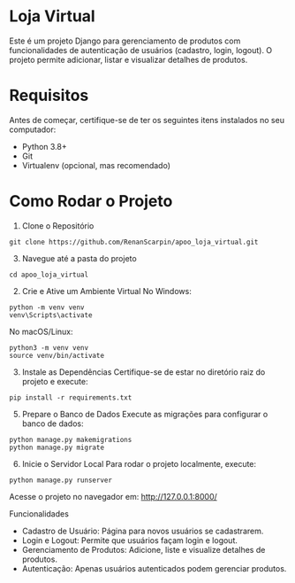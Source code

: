 # Loja Virtual
Este é um projeto Django para gerenciamento de produtos com funcionalidades de autenticação de usuários (cadastro, login, logout). O projeto permite adicionar, listar e visualizar detalhes de produtos.

# Requisitos
Antes de começar, certifique-se de ter os seguintes itens instalados no seu computador:

- Python 3.8+
- Git
- Virtualenv (opcional, mas recomendado)
# Como Rodar o Projeto
1. Clone o Repositório
```
git clone https://github.com/RenanScarpin/apoo_loja_virtual.git
```
3. Navegue até a pasta do projeto
```
cd apoo_loja_virtual
```
2. Crie e Ative um Ambiente Virtual
No Windows:
```
python -m venv venv
venv\Scripts\activate
```
No macOS/Linux:
```
python3 -m venv venv
source venv/bin/activate
```
3. Instale as Dependências
Certifique-se de estar no diretório raiz do projeto e execute:

```
pip install -r requirements.txt
```
5. Prepare o Banco de Dados
Execute as migrações para configurar o banco de dados:

```
python manage.py makemigrations
python manage.py migrate
```
6. Inicie o Servidor Local
Para rodar o projeto localmente, execute:

```
python manage.py runserver
```
Acesse o projeto no navegador em: http://127.0.0.1:8000/

Funcionalidades
- Cadastro de Usuário: Página para novos usuários se cadastrarem.
- Login e Logout: Permite que usuários façam login e logout.
- Gerenciamento de Produtos: Adicione, liste e visualize detalhes de produtos.
- Autenticação: Apenas usuários autenticados podem gerenciar produtos.
